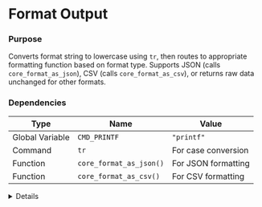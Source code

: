 # Format Output

### Purpose
Converts format string to lowercase using `tr`, then routes to appropriate formatting function based on format type. Supports JSON (calls `core_format_as_json`), CSV (calls `core_format_as_csv`), or returns raw data unchanged for other formats.

### Dependencies
| Type | Name | Value |
|------|------|-------|
| Global Variable | `CMD_PRINTF` | `"printf"` |
| Command | `tr` | For case conversion |
| Function | `core_format_as_json()` | For JSON formatting |
| Function | `core_format_as_csv()` | For CSV formatting |

<details>

```shell
core_format_output() {
local output="$1"
    local format="$2"
    # Convert to lowercase using tr for sh compatibility
    format=$("$CMD_PRINTF" '%s' "$format" | tr '[:upper:]' '[:lower:]')
    local data_source="${3:-generic}"
    local is_encoded="${4:-false}"
    local encoding="${5:-none}"
    local is_encrypted="${6:-false}"
    local encryption="${7:-none}"
    local is_steganography="${8:-false}"
    local formatted="$output"
    
    case "$format" in
        json|json-lines)
            formatted=$(core_format_as_json "$output" "$PROCEDURE_NAME" "$is_encoded" "$encoding" "$is_encrypted" "$encryption" "$is_steganography")
            ;;
        csv)
            formatted=$(core_format_as_csv "$output")
            ;;
        *)
            # Keep as raw
            ;;
    esac
    
    $CMD_PRINTF "%s" "$formatted"
}
```

</details> 